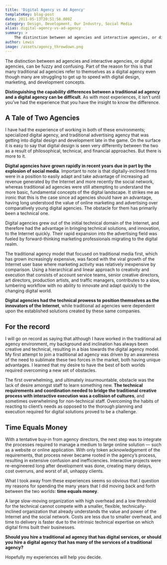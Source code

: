 ```yaml
---
title: 'Digital Agency vs Ad Agency'
templateKey: blog-post
date: 2011-05-13T20:51:58.000Z
category: Design, Development, Our Industry, Social Media
alias: digital-agency-vs-ad-agency
summary: > 
  	The distinction between ad agencies and interactive agencies, or digital agencies, can be fuzzy and confusing. Part of the reason for this is that many traditional ad agencies refer to themselves as a digital agency even though many are struggling to get up to speed with digital design, marketing, and development concepts.
author: Lewis
image: /assets/agency_throwdown.png
---
```


The distinction between ad agencies and interactive agencies, or digital agencies, can be fuzzy and confusing. Part of the reason for this is that many traditional ad agencies refer to themselves as a digital agency even though many are struggling to get up to speed with digital design, marketing, and development concepts.

**Distinguishing the capability differences between a traditional ad agency and a digital agency can be difficult**. As with most experiences, it isn’t until you’ve had the experience that you have the insight to know the difference.

A Tale of Two Agencies
----------------------

I have had the experience of working in both of these environments; specialized digital agency, and traditional advertising agency that was getting into digital design and development late in the game. On the surface it is easy to say that digital design is seen very differently between the two as a result of philosophical, technical, and financial approaches. But there is more to it.

**Digital agencies have grown rapidly in recent years due in part by the explosion of social media**. Important to note is that digitally-inclined firms were in a position to easily adapt and take advantage of increasing ad revenue generated by the Internet and more recently the social network, whereas traditional ad agencies were still attempting to understand the more basic, fundamental concepts of the digital landscape. It strikes me as ironic that this is the case since ad agencies should have an advantage, having long understood the value of online marketing and advertising over comparatively young digital agencies. The obstacle for them has primarily been a technical one.

Digital agencies grew out of the initial technical domain of the Internet, and therefore had the advantage in bringing technical solutions, and innovation, to the Internet quickly. Their rapid expansion into the advertising field was fueled by forward-thinking marketing professionals migrating to the digital realm.

The traditional agency model that focused on traditional media first, which has grown increasingly expensive, was faced with the viral growth of the Internet user base where marketing activity was relatively inexpensive by comparison. Using a hierarchical and linear approach to creativity and execution that consists of account service teams, senior creative directors, art directors, production artists, and traffic managers, contributes to a slow, lumbering workflow with no ability to innovate and adapt quickly to the changing digital world.

**Digital agencies had the technical prowess to position themselves as the innovators of the Internet**, while traditional ad agencies were dependent upon the established solutions created by these same companies.

For the record
--------------

I will go on record as saying that although I have worked in the traditional ad agency environment, my background and inclination has always been creative and technical, resulting in a bias towards the digital agency model. My first attempt to join a traditional ad agency was driven by an awareness of the need to sublimate these two forces in the market, both having unique advantages. I learned that my desire to have the best of both worlds required overcoming a new set of obstacles.

The first overwhelming, and ultimately insurmountable, obstacle was the lack of desire amongst staff to learn something new. **The technical requirements and coordination needed to bridge the traditional creative process with interactive execution was a collision of cultures**, and sometimes overwhelming for non-technical staff. Overcoming the habits of reacting to client’s needs as opposed to the thorough planning and execution required for digital solutions proved to be a challenge.

Time Equals Money
-----------------

With a tentative buy-in from agency directors, the next step was to integrate the processes required to manage a medium to large online solution — such as a website or online application. With only token acknowledgement of the requirements, that process never became rooted in the agency’s process, resulting in extensive confusion and inefficiencies. Interactive projects were re-engineered long after development was done, creating many delays, cost overruns, and worst of all, unhappy clients.

What I took away from these experiences seems so obvious that I question my reasons for spending the many years that I did moving back and forth between the two worlds: **time equals money**.

A large slow-moving organization with high overhead and a low threshold for the technical cannot compete with a smaller, flexible, technically-inclined organization that already understands the value and power of the Internet and the social network. Costs are less due to smaller overhead, and time to delivery is faster due to the intrinsic technical expertise on which digital firms built their businesses.

**Should you hire a traditional ad agency that has digital services, or should you hire a digital agency that has many of the services of a traditional agency?**

Hopefully my experiences will help you decide.